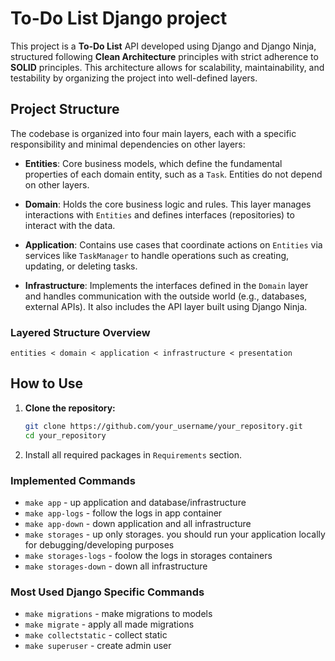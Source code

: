 # To-Do List Django project

This project is a **To-Do List** API developed using Django and Django Ninja, structured following **Clean Architecture** principles with strict adherence to **SOLID** principles. This architecture allows for scalability, maintainability, and testability by organizing the project into well-defined layers.

## Project Structure

The codebase is organized into four main layers, each with a specific responsibility and minimal dependencies on other layers:

- **Entities**: Core business models, which define the fundamental properties of each domain entity, such as a `Task`. Entities do not depend on other layers.
  
- **Domain**: Holds the core business logic and rules. This layer manages interactions with `Entities` and defines interfaces (repositories) to interact with the data.

- **Application**: Contains use cases that coordinate actions on `Entities` via services like `TaskManager` to handle operations such as creating, updating, or deleting tasks.

- **Infrastructure**: Implements the interfaces defined in the `Domain` layer and handles communication with the outside world (e.g., databases, external APIs). It also includes the API layer built using Django Ninja.

### Layered Structure Overview
```plaintext
entities < domain < application < infrastructure < presentation
```

## How to Use

1. **Clone the repository:**

   ```bash
   git clone https://github.com/your_username/your_repository.git
   cd your_repository

2. Install all required packages in `Requirements` section.


### Implemented Commands

* `make app` - up application and database/infrastructure
* `make app-logs` - follow the logs in app container
* `make app-down` - down application and all infrastructure
* `make storages` - up only storages. you should run your application locally for debugging/developing purposes
* `make storages-logs` - foolow the logs in storages containers
* `make storages-down` - down all infrastructure

### Most Used Django Specific Commands

* `make migrations` - make migrations to models
* `make migrate` - apply all made migrations
* `make collectstatic` - collect static
* `make superuser` - create admin user
